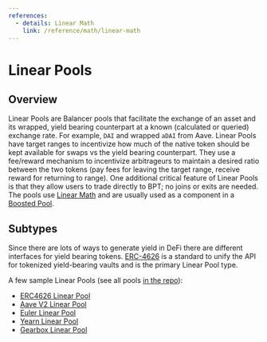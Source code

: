 ```yaml
---
references:
  - details: Linear Math
    link: /reference/math/linear-math
---
```


# Linear Pools

## Overview

Linear Pools are Balancer pools that facilitate the exchange of an asset and its wrapped, yield bearing counterpart at a known (calculated or queried) exchange rate. For example, `DAI` and wrapped `aDAI` from Aave. Linear Pools have target ranges to incentivize how much of the native token should be kept available for swaps vs the yield bearing counterpart. They use a fee/reward mechanism to incentivize arbitrageurs to maintain a desired ratio between the two tokens (pay fees for leaving the target range, receive reward for returning to range). One additional critical feature of Linear Pools is that they allow users to trade directly to BPT; no joins or exits are needed. The pools use [Linear Math](/reference/math/linear-math.md) and are usually used as a component in a [Boosted Pool](./boosted.md).

## Subtypes

Since there are lots of ways to generate yield in DeFi there are different interfaces for yield bearing tokens. [ERC-4626](https://ethereum.org/en/developers/docs/standards/tokens/erc-4626/) is a standard to unify the API for tokenized yield-bearing vaults and is the primary Linear Pool type.

A few sample Linear Pools (see all pools [in the repo](https://github.com/orbcollective/linear-pools/tree/master/pkg/linear-pools/contracts)):
- [ERC4626 Linear Pool](https://github.com/orbcollective/linear-pools/blob/master/pkg/linear-pools/contracts/erc4626-linear-pool/ERC4626LinearPool.sol)
- [Aave V2 Linear Pool](https://github.com/orbcollective/linear-pools/blob/master/pkg/linear-pools/contracts/aave-v2-linear-pool/AaveLinearPool.sol)
- [Euler Linear Pool](https://github.com/orbcollective/linear-pools/blob/master/pkg/linear-pools/contracts/euler-linear-pool/EulerLinearPool.sol)
- [Yearn Linear Pool](https://github.com/orbcollective/linear-pools/blob/master/pkg/linear-pools/contracts/yearn-linear-pool/YearnLinearPool.sol)
- [Gearbox Linear Pool](https://github.com/orbcollective/linear-pools/blob/master/pkg/linear-pools/contracts/gearbox-linear-pool/GearboxLinearPool.sol)
